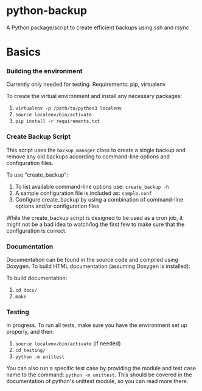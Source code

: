 python-backup
=============

A Python package/script to create efficient backups using ssh and rsync

# Basics

### Building the environment
Currently only needed for testing. Requirements: pip, virtualenv

To create the virtual environment and install any necessary packages:

1. `virtualenv -p /path/to/python3 localenv`
2. `source localenv/bin/activate`
3. `pip install -r requirements.txt`

### Create Backup Script
This script uses the `backup_manager` class to create a single backup and remove
any old backups according to command-line options and configuration files.

To use "create_backup":

1. To list available command-line options use: `create_backup -h`
2. A sample configuration file is included as: `sample.conf`
3. Configure create_backup by using a combination of command-line options and/or
   configuration files

While the create_backup script is designed to be used as a cron job, it might
not be a bad idea to watch/log the first few to make sure that the configuration
is correct.

### Documentation
Documentation can be found in the source code and compiled using Doxygen. To
build HTML documentation (assuming Doxygen is installed):

To build documentation:

1. `cd docs/`
2. `make`

### Testing
In progress. To run all tests, make sure you have the environment set up
properly, and then:

1. `source localenv/bin/activate` (if needed)
2. `cd testing/`
3. `python -m unittest`

You can also run a specific test case by providing the module and test case name
to the command: `python -m unittest`. This should be covered in the
documentation of python's unittest module, so you can read more there.
